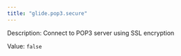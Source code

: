 ```yaml
---
title: "glide.pop3.secure"
---
```


Description: Connect to POP3 server using SSL encryption

Value: `false`